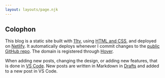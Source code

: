 ```yaml
---
layout: layouts/page.njk
---
```


## Colophon

This blog is a static site built with [11ty](https://www.11ty.dev/), using [HTML and CSS](https://htmlforpeople.com/), and deployed on [Netlify](https://netlify.com/). It automatically deploys whenever I commit changes to the [public GitHub repo](https://github.com/ldstep/lstep-11ty). The domain is registered through [Hover](https://hover.com/).

When adding new posts, changing the design, or adding new features, that is done in [VS Code](https://code.visualstudio.com/). New posts are written in Markdown in [Drafts](https://getdrafts.com/) and added to a new post in VS Code.
